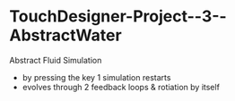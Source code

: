 # TouchDesigner-Project--3--AbstractWater
 Abstract Fluid Simulation

- by pressing the key 1 simulation restarts
- evolves through 2 feedback loops & rotiation by itself